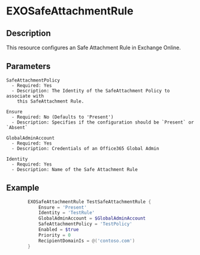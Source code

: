# EXOSafeAttachmentRule

## Description

This resource configures an Safe Attachment Rule in Exchange Online.

## Parameters

    SafeAttachmentPolicy
      - Required: Yes
      - Description: The Identity of the SafeAttachment Policy to associate with
        this SafeAttachment Rule.

    Ensure
      - Required: No (Defaults to 'Present')
      - Description: Specifies if the configuration should be `Present` or `Absent`

    GlobalAdminAccount
      - Required: Yes
      - Description: Credentials of an Office365 Global Admin

    Identity
      - Required: Yes
      - Description: Name of the Safe Attachment Rule

## Example

```PowerShell
        EXOSafeAttachmentRule TestSafeAttachmentRule {
            Ensure = 'Present'
            Identity = 'TestRule'
            GlobalAdminAccount = $GlobalAdminAccount
            SafeAttachmentPolicy = 'TestPolicy'
            Enabled = $true
            Priority = 0
            RecipientDomainIs = @('contoso.com')
        }
```
